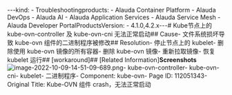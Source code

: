 ---kind:   - Troubleshootingproducts:    - Alauda Container Platform   - Alauda DevOps   - Alauda AI   - Alauda Application Services   - Alauda Service Mesh   - Alauda Developer PortalProductsVersion:   - 4.1.0,4.2.x---<!-- A type of document that involves encountering a fault, diag...it, performing root cause analysis, and providing solutions. --># Kube节点上的 kube-ovn-controller 及 kube-ovn-cni 无法正常启动## Cause- 文件系统损坏导致 kube-ovn 组件的二进制程序被修改## Resolution- 停止节点上的 kubelet- 删除使用 kube-ovn 镜像的所有容器- 删除 kube-ovn 镜像- 重新拉取镜像- 恢复 kubelet 运行## [workaround]## [Related Information]**Screenshots**![image-2022-10-09-14-51-09-689.png](https://jira.alauda.cn/secure/attachment/124848/image-2022-10-09-14-51-09-689.png)- kube-ovn-controller- kube-ovn-cni- kubelet- 二进制程序- Component: kube-ovn- Page ID: 112051343- Original Title: Kube-OVN 组件 crash，无法正常启动